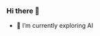 ### Hi there 👋
- 🌱 I’m currently exploring AI

<!--
**ImperialTurk/ImperialTurk** is a ✨ _special_ ✨ repository because its `README.md` (this file) appears on your GitHub profile.


- 🌱 I’m currently learning solana and web3 techs 
- I worked with Python (numpy,pandas,matplotlib)

-->
